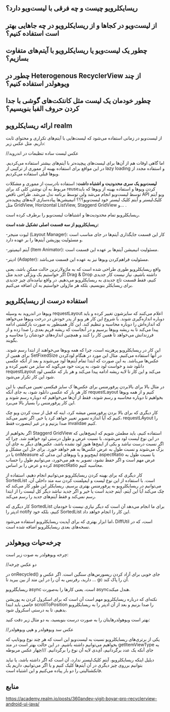 ریسایکلر‌ویو چیست و چه فرقی با لیست‌ویو دارد؟
---

از لیست‌ویو در کجا‌ها و از ریسایکلر‌ویو در چه جاهایی بهتر است استفاده کنیم؟
---

چطور یک لیست‌ویو یا ریسایکلر‌ویو با آیتم‌های متفاوت بسازیم؟
---

چطور در Heterogenous RecyclerView از چند ویوهولدر استفاده کنیم؟
---

چطور خودمان یک لیست‌ مثل کانتکت‌های گوشی با جدا کردن حروف الفبا بنویسیم؟
---




ارائه ریسایکلرویو realm
---
از لیست‌ویو در زمانی استفاده می‌شود که لیست‌هایی با آیتم‌های تکراری و محتوای ثابت داریم. مثل عکس زیر:

//عکس لیست ساده تنظیمات در اندروید

اما گاهی اوقات هم از آن‌ها برای لیست‌های پیچیده‌تر با آیتم‌های بیشتر استفاده می‌کردیم. در این مواقع برای استفاده بهینه از مموری از ترکیبی از lazy loading  و استفاده مجدد از ویو‌ها قبلی استفاده می‌کردیم.

**لیست‌ویو یک سری محدودیت و اشتباه داشت:** 
 استفاده نادرست از مموری و مشکلات مربوط به آن
نوشتن کلی کد برای reuseکردن ویو‌ها و استفاده بهینه از ویوها که باید توسط لیست‌ویو انجام می‌شد ولی توسط برنامه ندل می‌شد.
طراحی ناقص API
ویو آیتم کلیک‌لیسنر و آیتم کلیک لیسنر خود لیست‌ویو؟؟؟
انیمیشن‌ها
پیاده‌سازی لایه‌های پیچیده‌تر مثل GridView, Horizontal ListView, Staggerd GridView و... .



ریسایکلرویو تمام محدودیت‌ها و اشتباهات لیست‌ویو را برطرف کرده است.

**ریسایکلرویو از سه قسمت اصلی تشکیل شده است:**

-لیوت منیجر (Layout Manager): کار این قسمت جایگذاری آیتم‌ها در جای مناسب است و مسئولیت پوزیشن آیتم‌ها را بر عهده دارد.

-آیتم انیمیتور (Item Animator):  مسئولیت انیمیشن آیتم‌ها بر عهده این قسمت است.

-ادپتر (Adapter): مسئولیت فراهم‌کردن ویو‌ها نیز به عهده این قسمت می‌باشد.


 واقع ریسایکلرویو طوری طراحی شده است که به ماژولارترین حالت ممکن باشد، یعنی اگر خواستیم یک ویژگی جدید مثل Drag & Drop  داشته باشیم، نیاز نیست کار جدیدی کنیم، فقط قسمت تاچ جدیدی به ریسایکلر‌ویو می‌دهیم.
 در واقع نیامده‌ای چیز جدیدی برای ریسایکلر بنویسیم، بلکه هر ماژولی خواستیم به آن اضافه می‌کنیم.


استفاده درست از ریسایکلرویو
---
ویو‌ها در اندروید به وسیله requestLayout  اعلام می‌کنند که سایزشون تغییر کرده و باید دوباره اندازه‌گیری شوند. با شروع این کار هر ویو از پدر خودش  در درخت ویو‌ها می‌خواهد که اندازه‌اش را دوباره محاسبه و تنظیم کند. این کار همینطور به صورت بازگشتی ادامه پیدا می‌کند تا به ریشه ویو‌ها برسیم و در آنجاست که ریشه فریم بعدی را صدا زده و از فرزندانش می‌خواهد تا همین کار را کنند و همچنین اندازه‌های خودشان را محاسبه و بگویند.


این کار در ریسایکلرویو  پرهزینه است، چرا که همه ویو‌ها می‌خواهند از ابتدا رسم شوند. برای همین از SetFixedSize  در آنها استفاده می‌کنیم. مثال این مورد در هنگام لودکردن عکس‌ها می‌باشد. به این صورت که ابتدا تمام آیتم‌ها لود می‌شوند و بعد از آنکه عکسی دانلود شد و خواست لود شود، به پرنت خود می‌گوید که سایز من تغییر کرده و requestLayout می‌کند و این کار تا لایه ریشه ادامه پیدا می‌کند و هر بار که عکسی لود شود این کار تکرار می‌شود. 

در مثال بالا برای بالابردن پرفورمنس برای عکس‌ها ک سایز فیکسی تعیین می‌کنیم، با این کار هر بار که عکسی دانلود شود، به جای آنکه requestLayout کنیم و از همه ویو‌ها بخواهیم تا دوباره محاسبه و رسم شوند، فقط از آن‌ها می‌خواهیم که دوباره رسم شوند و این کار پرفورمنس را بسیار بالا می‌برد.


کار دیگری که برای بالا بردن پرفورمنس میشه کرد، اینه که قبل از ست کردن ویو چک کنیم که آیا اندازه تصویر تغییر خواهد کرد یا خیر. اگر تغییر می‌کند، requestLAyout را صدا بزنیم و در غیر اینصورت فقط invalidae کنیم.

اگر بخواهیم از Staggerd GridView  استفاده کنیم، باید مطمئن شویم که ایمیج‌هایی که در این نوع لیست لود می‌شوند، با نسبت عرض و طول درستی لود خواهند شد. چرا که اگر نسبت درست نباشد و یکی از ایمج‌ها هنوز لود نشده باشد، عکس‌های دیگر به جای آن بزگ می‌شوند و نسبت طول به عرض عکس‌ها به هم خواهد خورد. برای حل این مشکل و یا در onMeasure  ایمج‌ویو و یا ویو‌های این مدلی که aspectRatio یا نسبت طول به عرض مهم است و اگر حفظ نشود، تصویر به هم می‌خورد، می‌توانیم طول را حساب کرده و عرض را بر اساس aspectRatio   محاسبه کنیم.


کار دیگری که برای بهینه کردن ریسایکلرویو می‌توانیم انجام دهیم، استفاده از SortedList  است. با استفاده از این نوع لیست  و ایمپلمنت کردن سه متد داخلی آن، می‌توانیم در ریسایکلرویو به پرفورمنس بهتری برسیم. ریسایکلر این طور کار می‌کند که چک می‌کند آیا این آیتم، آیتم جدید است یا خیر و اگر جدید نباشد دیگر کل لیست را از ابتدا رسم نمی‌کند و فقط آیتم‌های جدید را رسم می‌کند.

کار دیگری که SortedList  برای ما انجام می‌دهد آن است که دیگر نیازی نیست تا خودمان ادپتر را notify کنیم، بلکه خود SortedList   این کار را انجام خواهد داد.

اما ابزار بهتری که برای آپدیت ریسایکلرویو استفاده می‌شود، DiffUtil  است، که در نسخه‌های بعدی ریسایکلرویو اضافه شده است.



چرخه‌حیات ویو‌هولدر
---
چرخه ویو‌هولدر به صوت زیر است:


//دو عکس چرخه


در onRecycled()  جای خوبی برای آزاد کردن ریسورس‌های سنگین است. اگر عکس و ... دارید، رفرنس به آن را در این متد از بین ببرید تا gc  آن را پاک کند.

  

ریسایگلرویو async  است، یعنی کارها را به‌صورت asyncهندل میکند.


نکته‌ای که درباره ریسایکلرویو مهم است آن است که برای  اسکرول کردن به پوریشن خاصی باید ابتدا scrollToPosition را صدا بزنیم و بعد از آن ادپتر را به ریسایکلرویو بدهیم، تا به درستی اسکرول شود. 



بهتر است ویو‌هولدر‌هایتان را به صورت درست بنویسید، به دو مثال زیر دقت کنید:

 //عکس سد ویوهولدر و هپی ویوهولدر


یکی از برتر‌ی‌های ریسایکلرویو نسبت به لیست‌ویو این است که هر چند نوع ویو‌تایپ که بخواهیم می‌توانیم داشته باشیم.
در این حالت بهتر است در متد getItemViewType  به جای آنکه یک عدد برگردانیم، آی‌دی لایه آن نوع را برگردانیم.
///چهار عکس مربوطه


دیلیل اینکه ریسایکلرویو، آیتم کلیک‌لیسنر ندارد، آن است که اگر داشته باشد، یا نباید بتوانیم برروی چیز دیگری در آن آیتم‌ها کلیک کنیم و یا اگر می‌توانیم، داریم یک فانکشنالیتی را دو بار پیاده می‌کنیم و این اشتباه است.






 



منابع
---

https://academy.realm.io/posts/360andev-yigit-boyar-pro-recyclerview-android-ui-java/
